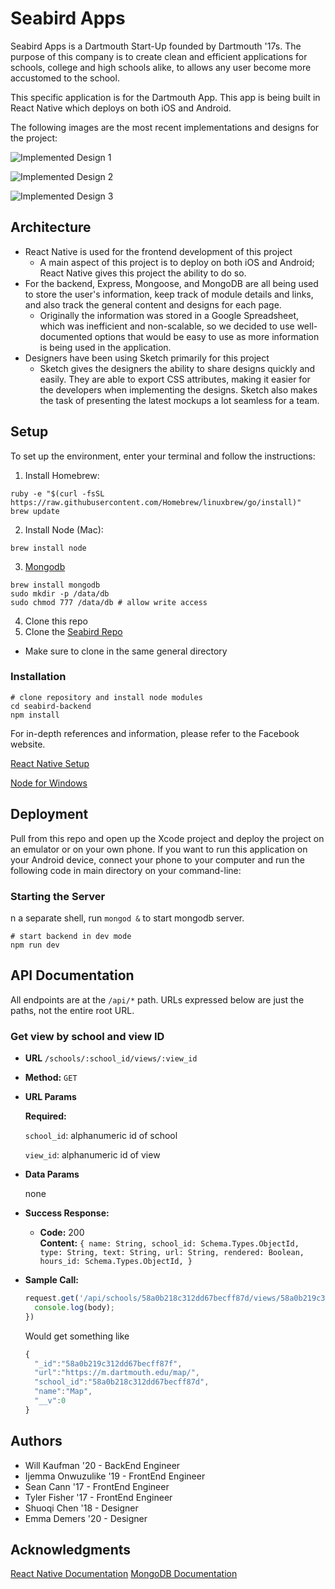 # Seabird Apps

Seabird Apps is a Dartmouth Start-Up founded by Dartmouth '17s. The purpose of this company is to create clean and efficient applications for schools, college and high schools alike, to allows any user become more accustomed to the school.

This specific application is for the Dartmouth App. This app is being built in React Native which deploys on both iOS and Android.

The following images are the most recent implementations and designs for the project:

![Implemented Design 1](https://github.com/dali-lab/seabird/tree/master/Seabird/Screeshots/home-screen.png "Home Screen")

![Implemented Design 2](https://github.com/dali-lab/seabird/tree/master/Seabird/Screeshots/news-screen.png "News Screen")

![Implemented Design 3](https://github.com/dali-lab/seabird/tree/master/Seabird/Screeshots/dds-screen.png "DDS Screen")

## Architecture

- React Native is used for the frontend development of this project
  - A main aspect of this project is to deploy on both iOS and Android; React Native gives this project the ability to do so.
- For the backend, Express, Mongoose, and MongoDB are all being used to store the user's information, keep track of module details and links, and also track the general content and designs for each page.
  - Originally the information was stored in a Google Spreadsheet, which was inefficient and non-scalable, so we decided to use well-documented options that would be easy to use as more information is being used in the application.
- Designers have been using Sketch primarily for this project
  - Sketch gives the designers the ability to share designs quickly and easily. They are able to export CSS attributes, making it easier for the developers when implementing the designs. Sketch also makes the task of presenting the latest mockups a lot seamless for a team.

## Setup

To set up the environment, enter your terminal and follow the instructions:

1. Install Homebrew:
```
ruby -e "$(curl -fsSL https://raw.githubusercontent.com/Homebrew/linuxbrew/go/install)"
brew update
```

2. Install Node (Mac):
```
brew install node
```

3. [Mongodb](https://docs.mongodb.com/manual/installation/#mongodb-community-edition)

  ```
  brew install mongodb
  sudo mkdir -p /data/db
  sudo chmod 777 /data/db # allow write access
  ```

4. Clone this repo
5. Clone the [Seabird Repo](https://github.com/dali-lab/seabird-backend)
  - Make sure to clone in the same general directory

### Installation
```
# clone repository and install node modules
cd seabird-backend
npm install
```

For in-depth references and information, please refer to the Facebook website.

[React Native Setup](https://facebook.github.io/react-native/docs/getting-started.html)

[Node for Windows](https://nodejs.org/en/download/)


## Deployment
Pull from this repo and open up the Xcode project and deploy the project on an emulator or on your own phone. If you want to run this application on your Android device, connect your phone to your computer and run the following code in main directory on your command-line:

### Starting the Server
n a separate shell, run `mongod &` to start mongodb server.

```
# start backend in dev mode
npm run dev
```

## API Documentation

All endpoints are at the `/api/*` path. URLs expressed below are just the paths, not the entire root URL.

### Get view by school and view ID

- **URL** `/schools/:school_id/views/:view_id`
- **Method:** `GET`

-  **URL Params**

   **Required:**

   `school_id`: alphanumeric id of school

   `view_id`: alphanumeric id of view

- **Data Params**

    none

- **Success Response:**

  - **Code:** 200 <br />
    **Content:** `{
      name: String,
      school_id: Schema.Types.ObjectId,
      type: String,
      text: String,
      url: String,
      rendered: Boolean,
      hours_id: Schema.Types.ObjectId,
    }`

- **Sample Call:**

  ```javascript
  request.get('/api/schools/58a0b218c312dd67becff87d/views/58a0b219c312dd67becff87f', (err, res, body) => {
    console.log(body);
  })
  ```

  Would get something like

  ```javascript
  {
    "_id":"58a0b219c312dd67becff87f",
    "url":"https://m.dartmouth.edu/map/",
    "school_id":"58a0b218c312dd67becff87d",
    "name":"Map",
    "__v":0
  }
  ```

## Authors

* Will Kaufman '20 - BackEnd Engineer
* Ijemma Onwuzulike '19 - FrontEnd Engineer
* Sean Cann '17 - FrontEnd Engineer
* Tyler Fisher '17 - FrontEnd Engineer
* Shuoqi Chen '18 - Designer
* Emma Demers '20 - Designer

## Acknowledgments
[React Native Documentation](https://facebook.github.io/react-native/docs/getting-started.html)
[MongoDB Documentation](https://docs.mongodb.com/)
